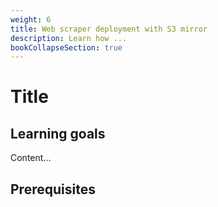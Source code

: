```yaml
---
weight: 6
title: Web scraper deployment with S3 mirror
description: Learn how ...
bookCollapseSection: true
---
```


# Title

## Learning goals

Content...

## Prerequisites
